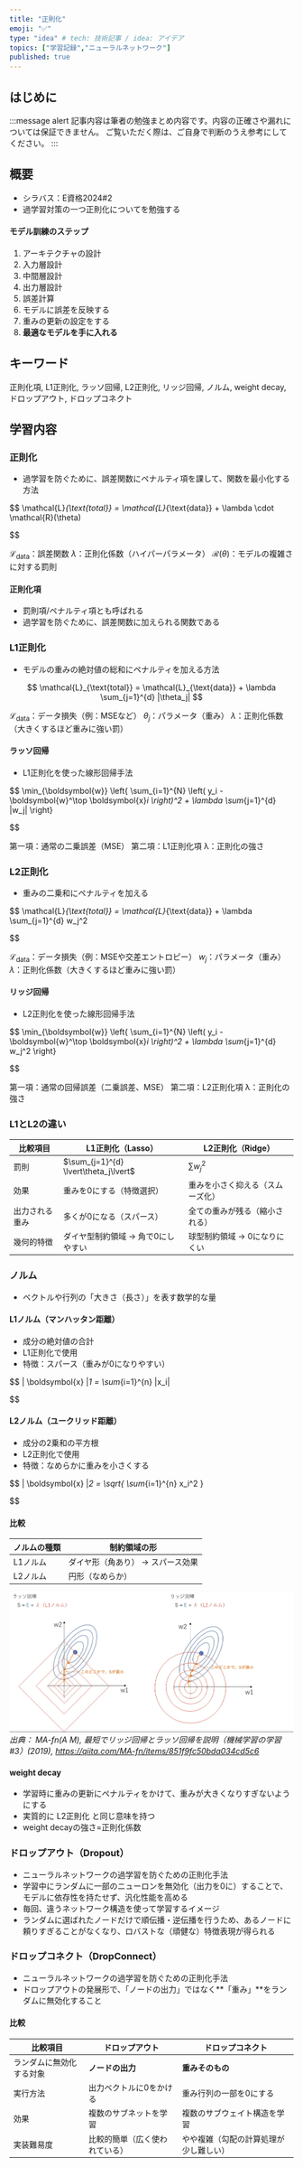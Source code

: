 ```yaml
---
title: "正則化"
emoji: "✅"
type: "idea" # tech: 技術記事 / idea: アイデア
topics: ["学習記録","ニューラルネットワーク"]
published: true
---
```


## はじめに
:::message alert
記事内容は筆者の勉強まとめ内容です。内容の正確さや漏れについては保証できません。
ご覧いただく際は、ご自身で判断のうえ参考にしてください。
:::


## 概要
- シラバス：E資格2024#2
- 過学習対策の一つ正則化についてを勉強する


#### モデル訓練のステップ
1. アーキテクチャの設計
2. 入力層設計
3. 中間層設計
4. 出力層設計
5. 誤差計算
6. モデルに誤差を反映する
7. 重みの更新の設定をする
8. **最適なモデルを手に入れる**

## キーワード
正則化項, L1正則化, ラッソ回帰, L2正則化, リッジ回帰,
ノルム, weight decay, ドロップアウト, ドロップコネクト

## 学習内容

### 正則化
- 過学習を防ぐために、誤差関数にペナルティ項を課して、関数を最小化する方法

$$
\mathcal{L}_{\text{total}} = \mathcal{L}_{\text{data}} + \lambda \cdot \mathcal{R}(\theta)

$$

$\mathcal{L}_{\text{data}}$：誤差関数
$\lambda$：正則化係数（ハイパーパラメータ）
$\mathcal{R}(\theta)$：モデルの複雑さに対する罰則


#### 正則化項
- 罰則項/ペナルティ項とも呼ばれる
- 過学習を防ぐために、誤差関数に加えられる関数である

### L1正則化
- モデルの重みの絶対値の総和にペナルティを加える方法

$$
\mathcal{L}_{\text{total}} = \mathcal{L}_{\text{data}} + \lambda \sum_{j=1}^{d} |\theta_j|
$$

$\mathcal{L}_{\text{data}}$：データ損失（例：MSEなど）
$\theta_j$：パラメータ（重み）
$\lambda$：正則化係数（大きくするほど重みに強い罰）


#### ラッソ回帰
- L1正則化を使った線形回帰手法

$$
\min_{\boldsymbol{w}} \left\{ \sum_{i=1}^{N} \left( y_i - \boldsymbol{w}^\top \boldsymbol{x}_i \right)^2 + \lambda \sum_{j=1}^{d} |w_j| \right\}

$$

第一項：通常の二乗誤差（MSE）
第二項：L1正則化項
λ：正則化の強さ

### L2正則化
- 重みの二乗和にペナルティを加える

$$
\mathcal{L}_{\text{total}} = \mathcal{L}_{\text{data}} + \lambda \sum_{j=1}^{d} w_j^2

$$

$\mathcal{L}_{\text{data}}$：データ損失（例：MSEや交差エントロピー）
$w_j$：パラメータ（重み）
$\lambda$：正則化係数（大きくするほど重みに強い罰）

#### リッジ回帰
- L2正則化を使った線形回帰手法

$$
\min_{\boldsymbol{w}} \left\{ \sum_{i=1}^{N} \left( y_i - \boldsymbol{w}^\top \boldsymbol{x}_i \right)^2 + \lambda \sum_{j=1}^{d} w_j^2 \right\}

$$

第一項：通常の回帰誤差（二乗誤差、MSE）
第二項：L2正則化項
λ：正則化の強さ

### L1とL2の違い
| 比較項目    | L1正則化（Lasso）      | L2正則化（Ridge）      |
| ------- | ------------------- | -------------------- |
| 罰則      | $\sum_{j=1}^{d} \lvert\theta_j\lvert$ | $\sum w_j^2$ |
| 効果      | 重みを0にする（特徴選択）   | 重みを小さく抑える（スムーズ化） |
| 出力される重み | 多くが0になる（スパース）       | 全ての重みが残る（縮小される）      |
| 幾何的特徴   | ダイヤ型制約領域 → 角で0にしやすい | 球型制約領域 → 0になりにくい     | 


### ノルム
- ベクトルや行列の「大きさ（長さ）」を表す数学的な量

####  L1ノルム（マンハッタン距離）
- 成分の絶対値の合計
- L1正則化で使用
- 特徴：スパース（重みが0になりやすい）



$$
\| \boldsymbol{x} \|_1 = \sum_{i=1}^{n} |x_i|

$$

#### L2ノルム（ユークリッド距離）
- 成分の2乗和の平方根
- L2正則化で使用
- 特徴：なめらかに重みを小さくする


$$
\| \boldsymbol{x} \|_2 = \sqrt{ \sum_{i=1}^{n} x_i^2 }

$$

#### 比較

| ノルムの種類 | 制約領域の形      |
| ------ | ------------------ |
| L1ノルム  | ダイヤ形（角あり） → スパース効果 |
| L2ノルム  | 円形（なめらか）           |

![](/images/e-memo-00027_01.png)
*出典：
MA-fn(A M), 最短でリッジ回帰とラッソ回帰を説明（機械学習の学習 #3）(2019), https://qiita.com/MA-fn/items/851f9fc50bda034cd5c6*


#### weight decay
- 学習時に重みの更新にペナルティをかけて、重みが大きくなりすぎないようにする
- 実質的に L2正則化 と同じ意味を持つ
- weight decayの強さ=正則化係数

### ドロップアウト（Dropout）
- ニューラルネットワークの過学習を防ぐための正則化手法
- 学習中にランダムに一部のニューロンを無効化（出力を0に）することで、モデルに依存性を持たせず、汎化性能を高める
- 毎回、違うネットワーク構造を使って学習するイメージ
- ランダムに選ばれたノードだけで順伝播・逆伝播を行うため、あるノードに頼りすぎることがなくなり、ロバストな（頑健な）特徴表現が得られる

### ドロップコネクト（DropConnect）
- ニューラルネットワークの過学習を防ぐための正則化手法
- ドロップアウトの発展形で、「ノードの出力」ではなく**「重み」**をランダムに無効化すること

#### 比較
| 比較項目         | ドロップアウト | ドロップコネクト |
| ------------ | ---------------- | --------------------- |
| ランダムに無効化する対象 | **ノードの出力**       | **重みそのもの**        |
| 実行方法         | 出力ベクトルに0をかける     | 重み行列の一部を0にする          |
| 効果           | 複数のサブネットを学習      | 複数のサブウェイト構造を学習        |
| 実装難易度        | 比較的簡単（広く使われている）  | やや複雑（勾配の計算処理が少し難しい）   |
